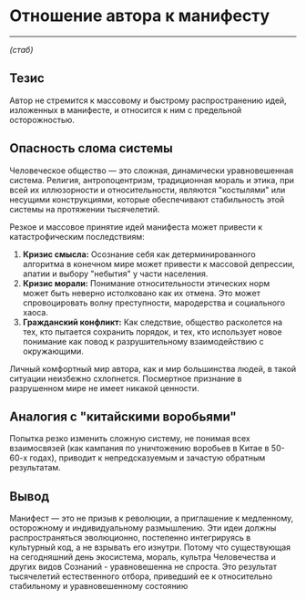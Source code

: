 # Отношение автора к манифесту

---
*(стаб)*

## Тезис
Автор не стремится к массовому и быстрому распространению идей, изложенных в манифесте, и относится к ним с предельной осторожностью.

## Опасность слома системы
Человеческое общество — это сложная, динамически уравновешенная система. Религия, антропоцентризм, традиционная мораль и этика, при всей их иллюзорности и относительности, являются "костылями" или несущими конструкциями, которые обеспечивают стабильность этой системы на протяжении тысячелетий.

Резкое и массовое принятие идей манифеста может привести к катастрофическим последствиям:
1.  **Кризис смысла:** Осознание себя как детерминированного алгоритма в конечном мире может привести к массовой депрессии, апатии и выбору "небытия" у части населения.
2.  **Кризис морали:** Понимание относительности этических норм может быть неверно истолковано как их отмена. Это может спровоцировать волну преступности, мародерства и социального хаоса.
3.  **Гражданский конфликт:** Как следствие, общество расколется на тех, кто пытается сохранить порядок, и тех, кто использует новое понимание как повод к разрушительному взаимодействию с окружающими.

Личный комфортный мир автора, как и мир большинства людей, в такой ситуации неизбежно схлопнется. Посмертное признание в разрушенном мире не имеет никакой ценности.

## Аналогия с "китайскими воробьями"
Попытка резко изменить сложную систему, не понимая всех взаимосвязей (как кампания по уничтожению воробьев в Китае в 50-60-х годах), приводит к непредсказуемым и зачастую обратным результатам.

## Вывод
Манифест — это не призыв к революции, а приглашение к медленному, осторожному и индивидуальному размышлению. Эти идеи должны распространяться эволюционно, постепенно интегрируясь в культурный код, а не взрывать его изнутри. Потому что существующая на сегодняшний день экосистема, мораль, культра Человечества и других видов Сознаний - уравновешенна не спроста. Это результат тысячелетий естественного отбора, приведший ее к относительно стабильному и уравновешенному состоянию
